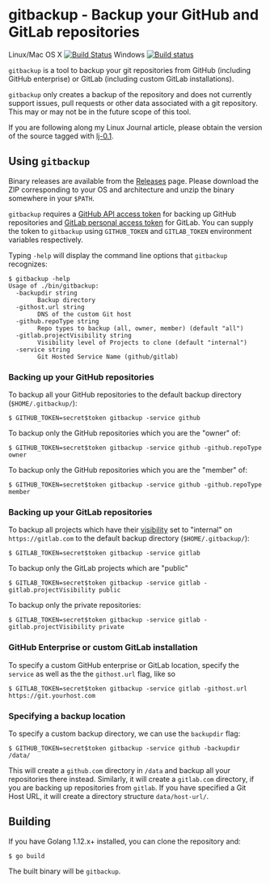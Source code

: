 # gitbackup - Backup your GitHub and GitLab repositories

Linux/Mac OS X [![Build Status](https://travis-ci.org/amitsaha/gitbackup.svg?branch=master)](https://travis-ci.org/amitsaha/gitbackup) Windows [![Build status](https://ci.appveyor.com/api/projects/status/fwki40x1havyian2/branch/master?svg=true)](https://ci.appveyor.com/project/amitsaha/gitbackup/branch/master)

``gitbackup`` is a tool to backup your git repositories from GitHub (including GitHub enterprise) or 
GitLab (including custom GitLab installations). 

``gitbackup`` only creates a backup of the repository and does not currently support issues, 
pull requests or other data associated with a git repository. This may or may not be in the future
scope of this tool.

If you are following along my Linux Journal article, please obtain the version of the source tagged 
with [lj-0.1](https://github.com/amitsaha/gitbackup/releases/tag/lj-0.1).

## Using ``gitbackup``

Binary releases are available from the [Releases](https://github.com/amitsaha/gitbackup/releases/) page. Please download the ZIP corresponding to your OS and architecture and unzip the binary somewhere in your ``$PATH``.

``gitbackup`` requires a [GitHub API access token](https://github.com/blog/1509-personal-api-tokens) for 
backing up GitHub repositories and [GitLab personal access token](https://gitlab.com/profile/personal_access_tokens) 
for GitLab. You can supply the token to ``gitbackup`` using ``GITHUB_TOKEN`` and ``GITLAB_TOKEN`` environment variables respectively.

Typing ``-help`` will display the command line options that ``gitbackup`` recognizes:

```
$ gitbackup -help
Usage of ./bin/gitbackup:
  -backupdir string
    	Backup directory
  -githost.url string
    	DNS of the custom Git host
  -github.repoType string
    	Repo types to backup (all, owner, member) (default "all")
  -gitlab.projectVisibility string
    	Visibility level of Projects to clone (default "internal")
  -service string
    	Git Hosted Service Name (github/gitlab)
```
### Backing up your GitHub repositories

To backup all your GitHub repositories to the default backup directory (``$HOME/.gitbackup/``):

```lang=bash
$ GITHUB_TOKEN=secret$token gitbackup -service github
```

To backup only the GitHub repositories which you are the "owner" of:

```lang=bash
$ GITHUB_TOKEN=secret$token gitbackup -service github -github.repoType owner
```

To backup only the GitHub repositories which you are the "member" of:

```lang=bash
$ GITHUB_TOKEN=secret$token gitbackup -service github -github.repoType member
```

### Backing up your GitLab repositories

To backup all projects which have their [visibility](https://docs.gitlab.com/ce/api/projects.html#project-visibility-level) set to 
"internal" on ``https://gitlab.com`` to the default backup directory (``$HOME/.gitbackup/``):

```lang=bash
$ GITLAB_TOKEN=secret$token gitbackup -service gitlab
```

To backup only the GitLab projects which are "public"

```lang=bash
$ GITLAB_TOKEN=secret$token gitbackup -service gitlab -gitlab.projectVisibility public
```

To backup only the private repositories:

```lang=bash
$ GITLAB_TOKEN=secret$token gitbackup -service gitlab -gitlab.projectVisibility private
```


### GitHub Enterprise or custom GitLab installation

To specify a custom GitHub enterprise or GitLab location, specify the ``service`` as well as the 
the ``githost.url`` flag, like so

```lang=bash
$ GITLAB_TOKEN=secret$token gitbackup -service gitlab -githost.url https://git.yourhost.com
```


### Specifying a backup location

To specify a custom backup directory, we can use the ``backupdir`` flag:

```lang=bash
$ GITHUB_TOKEN=secret$token gitbackup -service github -backupdir /data/
```

This will create a ``github.com`` directory in ``/data`` and backup all your repositories there instead.
Similarly, it will create a ``gitlab.com`` directory, if you are backing up repositories from ``gitlab``.
If you have specified a Git Host URL, it will create a directory structure ``data/host-url/``.



## Building

If you have Golang 1.12.x+ installed, you can clone the repository and:
```
$ go build 
```

The built binary will be ``gitbackup``.
